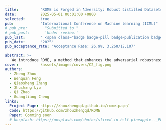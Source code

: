 ```yaml
---
title:          "ROME is Forged in Adversity: Robust Distilled Datasets via Information Bottleneck"
date:           2025-05-01 00:01:00 +0800
selected:       true
pub:            "International Conference on Machine Learning (ICML)"
# pub_pre:        "Submitted to "
# pub_post:       'Under review.'
pub_last:       ' <span class="badge badge-pill badge-publication badge-primary">Poster</span>'
pub_date:       "2025"
pub_acceptance_rate: "Acceptance Rate: 26.9%, 3,260/12,107"

abstract: >-
   We introduce ROME, a method that enhances the adversarial robustness of dataset distillation by leveraging the information bottleneck principle, leading to significant improvements in robustness against both white-box and black-box attacks.
cover:          /assets/images/covers/C2_fig.png
authors:
  - Zheng Zhou
  - Wenquan Feng
  - Qiaosheng Zhang
  - Shuchang Lyu
  - Qi Zhao
  - Guangliang Cheng
links:
  Project Page: https://zhouzhengqd.github.io/rome.page/
  Code: https://github.com/zhouzhengqd/ROME
  Paper: Comming soon
  # Unsplash: https://unsplash.com/photos/sliced-in-half-pineapple--_PLJZmHZzk
---
```

